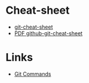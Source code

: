 # Cheat-sheet
* [git-cheat-sheet](https://github.com/arslanbilal/git-cheat-sheet#git-and-git-flow-cheat-sheet--)
* [PDF github-git-cheat-sheet](https://training.github.com/downloads/github-git-cheat-sheet/)

# Links 
* [Git Commands](https://www.freecodecamp.org/news/git-cheat-sheet/)
